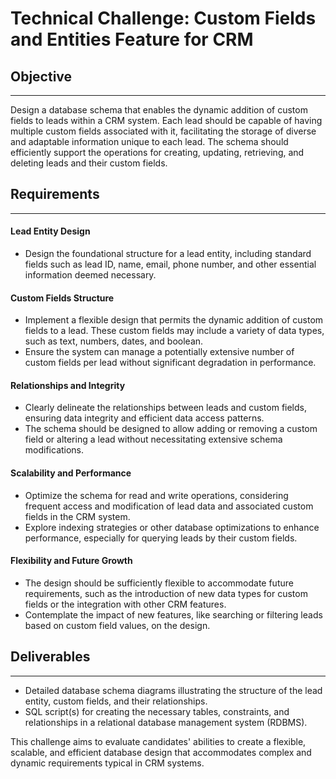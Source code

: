 # Technical Challenge: Custom Fields and Entities Feature for CRM

## Objective

<hr>

Design a database schema that enables the dynamic addition of custom fields to leads within a CRM system. Each lead should be capable of having multiple custom fields associated with it, facilitating the storage of diverse and adaptable information unique to each lead. The schema should efficiently support the operations for creating, updating, retrieving, and deleting leads and their custom fields.

## Requirements

<hr>

#### Lead Entity Design

- Design the foundational structure for a lead entity, including standard fields such as lead ID, name, email, phone number, and other essential information deemed necessary.

#### Custom Fields Structure

- Implement a flexible design that permits the dynamic addition of custom fields to a lead. These custom fields may include a variety of data types, such as text, numbers, dates, and boolean.
- Ensure the system can manage a potentially extensive number of custom fields per lead without significant degradation in performance.

#### Relationships and Integrity

- Clearly delineate the relationships between leads and custom fields, ensuring data integrity and efficient data access patterns.
- The schema should be designed to allow adding or removing a custom field or altering a lead without necessitating extensive schema modifications.

#### Scalability and Performance

- Optimize the schema for read and write operations, considering frequent access and modification of lead data and associated custom fields in the CRM system.
- Explore indexing strategies or other database optimizations to enhance performance, especially for querying leads by their custom fields.

#### Flexibility and Future Growth

- The design should be sufficiently flexible to accommodate future requirements, such as the introduction of new data types for custom fields or the integration with other CRM features.
- Contemplate the impact of new features, like searching or filtering leads based on custom field values, on the design.

## Deliverables

<hr>

- Detailed database schema diagrams illustrating the structure of the lead entity, custom fields, and their relationships.
- SQL script(s) for creating the necessary tables, constraints, and relationships in a relational database management system (RDBMS).

This challenge aims to evaluate candidates' abilities to create a flexible, scalable, and efficient database design that accommodates complex and dynamic requirements typical in CRM systems.
